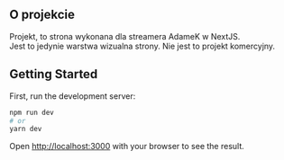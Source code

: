 ## O projekcie

Projekt, to strona wykonana dla streamera AdameK w NextJS. <br />
Jest to jedynie warstwa wizualna strony. Nie jest to projekt komercyjny.



## Getting Started

First, run the development server:

```bash
npm run dev
# or
yarn dev
```

Open [http://localhost:3000](http://localhost:3000) with your browser to see the result.
